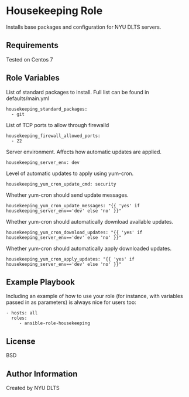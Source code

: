 Housekeeping Role
=========

Installs base packages and configuration for NYU DLTS servers.

Requirements
------------

Tested on Centos 7

Role Variables
--------------

List of standard packages to install. Full list can be found in defaults/main.yml

    housekeeping_standard_packages:
      - git

List of TCP ports to allow through firewalld

    housekeeping_firewall_allowed_ports:
      - 22

Server environment. Affects how automatic updates are applied. 

    housekeeping_server_env: dev

Level of automatic updates to apply using yum-cron. 

    housekeeping_yum_cron_update_cmd: security

Whether yum-cron should send update messages.

    housekeeping_yum_cron_update_messages: "{{ 'yes' if housekeeping_server_env=='dev' else 'no' }}"

Whether yum-cron should automatically download available updates.

    housekeeping_yum_cron_download_updates: "{{ 'yes' if housekeeping_server_env=='dev' else 'no' }}"

Whether yum-cron should automatically apply downloaded updates.

    housekeeping_yum_cron_apply_updates: "{{ 'yes' if housekeeping_server_env=='dev' else 'no' }}"

Example Playbook
----------------

Including an example of how to use your role (for instance, with variables
passed in as parameters) is always nice for users too:

    - hosts: all
      roles:
         - ansible-role-housekeeping

License
-------

BSD

Author Information
------------------

Created by NYU DLTS
